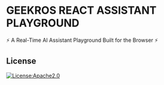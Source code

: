 # GEEKROS REACT ASSISTANT PLAYGROUND

⚡ A Real-Time AI Assistant Playground Built for the Browser ⚡

## License

[![License:Apache2.0](https://img.shields.io/badge/License-Apache2.0-yellow.svg)](https://opensource.org/licenses/Apache2.0)